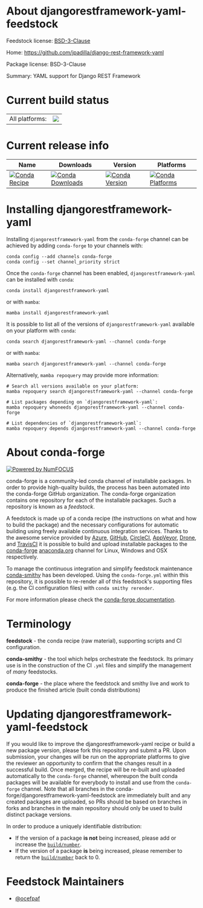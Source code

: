 About djangorestframework-yaml-feedstock
========================================

Feedstock license: [BSD-3-Clause](https://github.com/conda-forge/djangorestframework-yaml-feedstock/blob/main/LICENSE.txt)

Home: https://github.com/jpadilla/django-rest-framework-yaml

Package license: BSD-3-Clause

Summary: YAML support for Django REST Framework

Current build status
====================


<table><tr><td>All platforms:</td>
    <td>
      <a href="https://dev.azure.com/conda-forge/feedstock-builds/_build/latest?definitionId=3877&branchName=main">
        <img src="https://dev.azure.com/conda-forge/feedstock-builds/_apis/build/status/djangorestframework-yaml-feedstock?branchName=main">
      </a>
    </td>
  </tr>
</table>

Current release info
====================

| Name | Downloads | Version | Platforms |
| --- | --- | --- | --- |
| [![Conda Recipe](https://img.shields.io/badge/recipe-djangorestframework--yaml-green.svg)](https://anaconda.org/conda-forge/djangorestframework-yaml) | [![Conda Downloads](https://img.shields.io/conda/dn/conda-forge/djangorestframework-yaml.svg)](https://anaconda.org/conda-forge/djangorestframework-yaml) | [![Conda Version](https://img.shields.io/conda/vn/conda-forge/djangorestframework-yaml.svg)](https://anaconda.org/conda-forge/djangorestframework-yaml) | [![Conda Platforms](https://img.shields.io/conda/pn/conda-forge/djangorestframework-yaml.svg)](https://anaconda.org/conda-forge/djangorestframework-yaml) |

Installing djangorestframework-yaml
===================================

Installing `djangorestframework-yaml` from the `conda-forge` channel can be achieved by adding `conda-forge` to your channels with:

```
conda config --add channels conda-forge
conda config --set channel_priority strict
```

Once the `conda-forge` channel has been enabled, `djangorestframework-yaml` can be installed with `conda`:

```
conda install djangorestframework-yaml
```

or with `mamba`:

```
mamba install djangorestframework-yaml
```

It is possible to list all of the versions of `djangorestframework-yaml` available on your platform with `conda`:

```
conda search djangorestframework-yaml --channel conda-forge
```

or with `mamba`:

```
mamba search djangorestframework-yaml --channel conda-forge
```

Alternatively, `mamba repoquery` may provide more information:

```
# Search all versions available on your platform:
mamba repoquery search djangorestframework-yaml --channel conda-forge

# List packages depending on `djangorestframework-yaml`:
mamba repoquery whoneeds djangorestframework-yaml --channel conda-forge

# List dependencies of `djangorestframework-yaml`:
mamba repoquery depends djangorestframework-yaml --channel conda-forge
```


About conda-forge
=================

[![Powered by
NumFOCUS](https://img.shields.io/badge/powered%20by-NumFOCUS-orange.svg?style=flat&colorA=E1523D&colorB=007D8A)](https://numfocus.org)

conda-forge is a community-led conda channel of installable packages.
In order to provide high-quality builds, the process has been automated into the
conda-forge GitHub organization. The conda-forge organization contains one repository
for each of the installable packages. Such a repository is known as a *feedstock*.

A feedstock is made up of a conda recipe (the instructions on what and how to build
the package) and the necessary configurations for automatic building using freely
available continuous integration services. Thanks to the awesome service provided by
[Azure](https://azure.microsoft.com/en-us/services/devops/), [GitHub](https://github.com/),
[CircleCI](https://circleci.com/), [AppVeyor](https://www.appveyor.com/),
[Drone](https://cloud.drone.io/welcome), and [TravisCI](https://travis-ci.com/)
it is possible to build and upload installable packages to the
[conda-forge](https://anaconda.org/conda-forge) [anaconda.org](https://anaconda.org/)
channel for Linux, Windows and OSX respectively.

To manage the continuous integration and simplify feedstock maintenance
[conda-smithy](https://github.com/conda-forge/conda-smithy) has been developed.
Using the ``conda-forge.yml`` within this repository, it is possible to re-render all of
this feedstock's supporting files (e.g. the CI configuration files) with ``conda smithy rerender``.

For more information please check the [conda-forge documentation](https://conda-forge.org/docs/).

Terminology
===========

**feedstock** - the conda recipe (raw material), supporting scripts and CI configuration.

**conda-smithy** - the tool which helps orchestrate the feedstock.
                   Its primary use is in the construction of the CI ``.yml`` files
                   and simplify the management of *many* feedstocks.

**conda-forge** - the place where the feedstock and smithy live and work to
                  produce the finished article (built conda distributions)


Updating djangorestframework-yaml-feedstock
===========================================

If you would like to improve the djangorestframework-yaml recipe or build a new
package version, please fork this repository and submit a PR. Upon submission,
your changes will be run on the appropriate platforms to give the reviewer an
opportunity to confirm that the changes result in a successful build. Once
merged, the recipe will be re-built and uploaded automatically to the
`conda-forge` channel, whereupon the built conda packages will be available for
everybody to install and use from the `conda-forge` channel.
Note that all branches in the conda-forge/djangorestframework-yaml-feedstock are
immediately built and any created packages are uploaded, so PRs should be based
on branches in forks and branches in the main repository should only be used to
build distinct package versions.

In order to produce a uniquely identifiable distribution:
 * If the version of a package **is not** being increased, please add or increase
   the [``build/number``](https://docs.conda.io/projects/conda-build/en/latest/resources/define-metadata.html#build-number-and-string).
 * If the version of a package **is** being increased, please remember to return
   the [``build/number``](https://docs.conda.io/projects/conda-build/en/latest/resources/define-metadata.html#build-number-and-string)
   back to 0.

Feedstock Maintainers
=====================

* [@ocefpaf](https://github.com/ocefpaf/)

